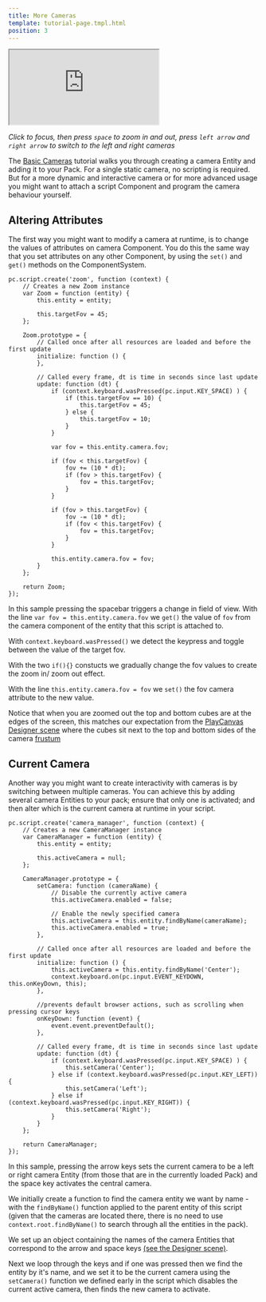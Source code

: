 ```yaml
---
title: More Cameras
template: tutorial-page.tmpl.html
position: 3
---
```


<iframe src="http://apps.playcanvas.com/playcanvas/tutorials/more_cameras_2?overlay=false" ></iframe>

*Click to focus, then press `space` to zoom in and out, press `left arrow` and `right arrow` to switch to the left and right cameras*

The [Basic Cameras][basic_cameras] tutorial walks you through creating a camera Entity and adding it to your Pack. For a single static camera, no scripting is required. But for a more dynamic and interactive camera or for more advanced usage you might want to attach a script Component and program the camera behaviour yourself.

## Altering Attributes

The first way you might want to modify a camera at runtime, is to change the values of attributes on camera Component. You do this the same way that you set attributes on any other Component, by using the `set()` and `get()`
methods on the ComponentSystem.

~~~javascript~~~
pc.script.create('zoom', function (context) {
    // Creates a new Zoom instance
    var Zoom = function (entity) {
        this.entity = entity;

        this.targetFov = 45;
    };

    Zoom.prototype = {
        // Called once after all resources are loaded and before the first update
        initialize: function () {
        },

        // Called every frame, dt is time in seconds since last update
        update: function (dt) {
            if (context.keyboard.wasPressed(pc.input.KEY_SPACE) ) {
                if (this.targetFov == 10) {
                    this.targetFov = 45;
                } else {
                    this.targetFov = 10;
                }
            }

            var fov = this.entity.camera.fov;

            if (fov < this.targetFov) {
                fov += (10 * dt);
                if (fov > this.targetFov) {
                    fov = this.targetFov;
                }
            }

            if (fov > this.targetFov) {
                fov -= (10 * dt);
                if (fov < this.targetFov) {
                    fov = this.targetFov;
                }
            }

            this.entity.camera.fov = fov;
        }
    };

    return Zoom;
});
~~~

In this sample pressing the spacebar triggers a change in field of view. With the line `var fov = this.entity.camera.fov` we `get()` the value of `fov` from the camera component of the entity that this script is attached to.

With `context.keyboard.wasPressed()` we detect the keypress and toggle between the value of the target fov.

With the two `if(){}` constucts we gradually change the fov values to create the zoom in/ zoom out effect.

With the line `this.entity.camera.fov = fov` we `set()` the fov camera attribute to the new value.

Notice that when you are zoomed out the top and bottom cubes are at the edges of the screen, this matches our expectation from the [PlayCanvas Designer scene][designer] where the cubes sit next to the
top and bottom sides of the camera [frustum][frustum]

## Current Camera

Another way you might want to create interactivity with cameras is by switching between multiple cameras. You can achieve this by adding several camera Entities to your pack; ensure that only one is activated; and then alter which is the current camera at runtime in your script.

~~~javascript~~~
pc.script.create('camera_manager', function (context) {
    // Creates a new CameraManager instance
    var CameraManager = function (entity) {
        this.entity = entity;
        
        this.activeCamera = null;
    };

    CameraManager.prototype = {
        setCamera: function (cameraName) {
            // Disable the currently active camera
            this.activeCamera.enabled = false;

            // Enable the newly specified camera
            this.activeCamera = this.entity.findByName(cameraName);
            this.activeCamera.enabled = true;
        },
        
        // Called once after all resources are loaded and before the first update
        initialize: function () {
            this.activeCamera = this.entity.findByName('Center');
            context.keyboard.on(pc.input.EVENT_KEYDOWN, this.onKeyDown, this);
        },
        
        //prevents default browser actions, such as scrolling when pressing cursor keys
        onKeyDown: function (event) {
            event.event.preventDefault();
        },

        // Called every frame, dt is time in seconds since last update
        update: function (dt) {
            if (context.keyboard.wasPressed(pc.input.KEY_SPACE) ) {
                this.setCamera('Center');
            } else if (context.keyboard.wasPressed(pc.input.KEY_LEFT)) {
                this.setCamera('Left');
            } else if (context.keyboard.wasPressed(pc.input.KEY_RIGHT)) {
                this.setCamera('Right');
            }
        }
    };

    return CameraManager;
});
~~~

In this sample, pressing the arrow keys sets the current camera to be a left or right camera Entity (from those that are in the currently loaded Pack) and the space key activates the central camera.

We initially  create a function to find the camera entity we want by name - with the `findByName()` function applied to the parent entity of this script (given that the cameras are located there, there is no need to use `context.root.findByName()` to search through all the entities in the pack).

We set up an object containing the names of the camera Entities that correspond to the arrow and space keys [(see the Designer scene)][designer].

Next we loop through the keys and if one was pressed then we find the entity by it's name, and we set it to be the current camera using the `setCamera()` function we defined early in the script which disables the current active camera, then finds the new camera to activate.

[basic_cameras]: /tutorials/beginner/basic-cameras/
[frustum]: https://en.wikipedia.org/wiki/Frustum
[designer]: http://playcanvas.com/playcanvas/tutorials/designer/pack/470b8e24-857a-4608-8c84-4237452e39b1
